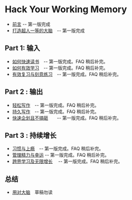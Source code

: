 # Hack Your Working Memory


* [前言](00.md) -- 第一版完成
* [打造超人一等的大脑](01.md)　-- 第一版完成

## Part 1: 输入

* [如何快速读书](02.md)　-- 第一版完成。FAQ 稍后补完。
* [如何有效学习](03.md)　-- 第一版完成。FAQ 稍后补完。
* [有效复习与刻意练习](04.md)　-- 第一版完成。FAQ 稍后补完。

## Part 2 : 输出

* [轻松写作](05.md)　-- 第一版完成。FAQ 稍后补完。
* [持久写作](06.md)　-- 第一版完成。FAQ 稍后补完。
* [快速企划且不搞砸](07.md)　　-- 第一版完成。FAQ 稍后补完。

## Part 3 : 持续增长

* [习惯与上瘾](08.md)　-- 第一版完成。FAQ 稍后补完。
* [管理精力与幸运](09.md) -- 第一版完成。FAQ 稍后补完。
* [跨界学习及无限增长](10.md)　 -- 第一版完成。FAQ 稍后补完。

## 总结

* [用对大脑](11.md)　草稿勿读
